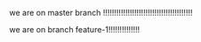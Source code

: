 we are on master branch !!!!!!!!!!!!!!!!!!!!!!!!!!!!!!!!!!!!!!!!

we are on branch feature-1!!!!!!!!!!!!!!